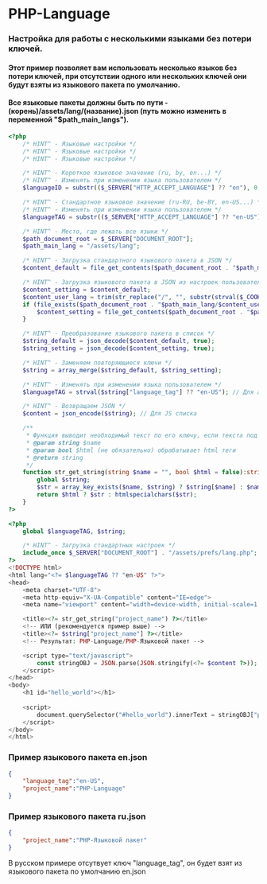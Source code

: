# PHP-Language

### Настройка для работы с несколькими языками без потери ключей.
#### Этот пример позволяет вам использовать несколько языков без потери ключей, при отсутствии одного или нескольких ключей они будут взяты из языкового пакета по умолчанию.
#### Все языковые пакеты должны быть по пути - (корень)/assets/lang/(название).json (путь можно изменить в переменной "$path_main_langs").

```php
<?php
    /* HINT^ - Языковые настройки */
    /* HINT^ - Языковые настройки */
    /* HINT^ - Языковые настройки */

    /* HINT^ - Короткое языковое значение (ru, by, en...) */
    /* HINT^ - Изменять при изменении языка пользователем */
    $languageID = substr(($_SERVER["HTTP_ACCEPT_LANGUAGE"] ?? "en"), 0, 2);

    /* HINT^ - Стандартное языковое значение (ru-RU, be-BY, en-US...) */
    /* HINT^ - Изменять при изменении языка пользователем */
    $languageTAG = substr(($_SERVER["HTTP_ACCEPT_LANGUAGE"] ?? "en-US"), 0, 5);

    /* HINT^ - Место, где лежать все языки */
    $path_document_root = $_SERVER["DOCUMENT_ROOT"];
    $path_main_lang = "/assets/lang";

    /* HINT^ - Загрузка стандартного языкового пакета в JSON */
    $content_default = file_get_contents($path_document_root . "$path_main_lang/en.json");

    /* HINT^ - Загрузка языкового пакета в JSON из настроек пользователя */
    $content_setting = $content_default;
    $content_user_lang = trim(str_replace("/", "", substr(strval($_COOKIE["lang"] ?? "en"), 0, 2)));
    if (file_exists($path_document_root . "$path_main_lang/$content_user_lang" . ".json")) {
        $content_setting = file_get_contents($path_document_root . "$path_main_lang/$content_user_lang" . ".json");
    }

    /* HINT^ - Преобразование языкового пакета в список */
    $string_default = json_decode($content_default, true);
    $string_setting = json_decode($content_setting, true);

    /* HINT^ - Заменяем повторяющиеся ключи */
    $string = array_merge($string_default, $string_setting);

    /* HINT^ - Изменять при изменении языка пользователем */
    $languageTAG = strval($string["language_tag"] ?? "en-US"); // Для атрибута lang=""

    /* HINT^ - Возвращаем JSON */
    $content = json_encode($string); // Для JS списка

    /**
     * Функция выводит необходимый текст по его ключу, если текста под этим ключом нет, будет выведен этот ключ
     * @param string $name
     * @param bool $html (не обязательно) обрабатывает html теги
     * @return string
     */
    function str_get_string(string $name = "", bool $html = false):string {
        global $string;
        $str = array_key_exists($name, $string) ? $string[$name] : $name;
        return $html ? $str : htmlspecialchars($str);
    }
?>
```


```php
<?php
    global $languageTAG, $string;

    /* HINT^ - Загрузка стандартных настроек */
    include_once $_SERVER["DOCUMENT_ROOT"] . "/assets/prefs/lang.php";
?>
<!DOCTYPE html>
<html lang="<?= $languageTAG ?? "en-US" ?>">
<head>
    <meta charset="UTF-8">
    <meta http-equiv="X-UA-Compatible" content="IE=edge">
    <meta name="viewport" content="width=device-width, initial-scale=1.0">

    <title><?= str_get_string("project_name") ?></title>
    <!-- ИЛИ (рекомендуется пример выше) -->
    <title><?= $string["project_name"] ?></title>
    <!-- Результат: PHP-Language/PHP-Языковой пакет -->

    <script type="text/javascript">
        const stringOBJ = JSON.parse(JSON.stringify(<?= $content ?>));
    </script>
</head>
<body>
    <h1 id="hello_world"></h1>
    
    <script>
        document.querySelector("#hello_world").innerText = stringOBJ["project_name"]; // Результат: PHP-Language/PHP-Языковой пакет
    </script>
</body>
</html>
```

### Пример языкового пакета en.json
```json
{
    "language_tag":"en-US",
    "project_name":"PHP-Language"
}
```

### Пример языкового пакета ru.json
```json
{
    "project_name":"PHP-Языковой пакет"
}
```
В русском примере отсутвует ключ "language_tag", он будет взят из языкового пакета по умолчанию en.json
